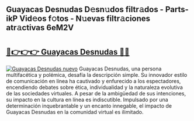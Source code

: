 ## Guayacas Desnudas D𝚎sn𝚞dos filtr𝚊dos - Parts-ikP Vid𝚎os f𝚘tos - N𝚞evas filtr𝚊ciones atr𝚊ctivas 6eM2V

# <h2><a href="http://mb4tqp.tromn.icu/?c=Guayacas+Desnudas">🔗👉👉👉 Guayacas Desnudas 🔗🔗</a></h2>

[![Guayacas Desnudas nuevo](https://i.imgur.com/pEAQMta.gif)](http://mb4tqp.tromn.icu/?c=Guayacas+Desnudas)
Guayacas Desnudas, una persona multifacética y polémica, desafía la descripción simple. Su innovador estilo de comunicación en línea ha cautivado y enfurecido a los espectadores, encendiendo debates sobre ética, individualidad y la naturaleza evolutiva de las sociedades virtuales. A pesar de la ambigüedad de sus intenciones, su impacto en la cultura en línea es indiscutible. Impulsado por una determinación inquebrantable y un encanto innegable, el impacto de Guayacas Desnudas en la comunidad virtual es ilimitado.
